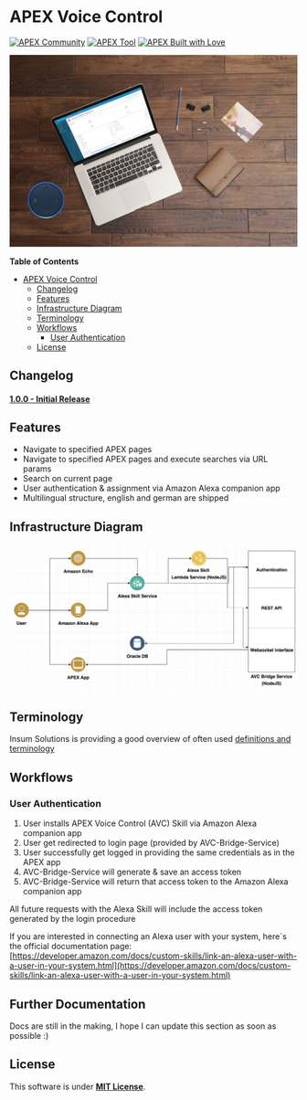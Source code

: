 # APEX Voice Control

[![APEX Community](https://cdn.rawgit.com/Dani3lSun/apex-github-badges/78c5adbe/badges/apex-community-badge.svg)](https://github.com/Dani3lSun/apex-github-badges) [![APEX Tool](https://cdn.rawgit.com/Dani3lSun/apex-github-badges/b7e95341/badges/apex-tool-badge.svg)](<LINK>)
[![APEX Built with Love](https://cdn.rawgit.com/Dani3lSun/apex-github-badges/7919f913/badges/apex-love-badge.svg)](https://github.com/Dani3lSun/apex-github-badges)

![logo](/docs/img/banner-logo.png)

**Table of Contents**

- [APEX Voice Control](#apex-voice-control)
  - [Changelog](#changelog)
  - [Features](#features)
  - [Infrastructure Diagram](#infrastructure-diagram)
  - [Terminology](#terminology)
  - [Workflows](#workflows)
    - [User Authentication](#user-authentication)
  - [License](#license)


## Changelog

#### [1.0.0 - Initial Release](https://github.com/Dani3lSun/apex-voice-control/releases/tag/v1.0.0)


## Features

- Navigate to specified APEX pages
- Navigate to specified APEX pages and execute searches via URL params
- Search on current page
- User authentication & assignment via Amazon Alexa companion app
- Multilingual structure, english and german are shipped


## Infrastructure Diagram
![](/docs/img/infrastructure-diagram.png)


## Terminology

Insum Solutions is providing a good overview of often used [definitions and terminology](https://github.com/insum-labs/alexa#definitions)


## Workflows

### User Authentication

1. User installs APEX Voice Control (AVC) Skill via Amazon Alexa companion app
2. User get redirected to login page (provided by AVC-Bridge-Service)
3. User successfully get logged in providing the same credentials as in the APEX app
4. AVC-Bridge-Service will generate & save an access token
5. AVC-Bridge-Service will return that access token to the Amazon Alexa companion app

All future requests with the Alexa Skill will include the access token generated by the login procedure

If you are interested in connecting an Alexa user with your system, here´s the official documentation page:
[https://developer.amazon.com/docs/custom-skills/link-an-alexa-user-with-a-user-in-your-system.html](https://developer.amazon.com/docs/custom-skills/link-an-alexa-user-with-a-user-in-your-system.html)


## Further Documentation

Docs are still in the making, I hope I can update this section as soon as possible :)


## License

This software is under [**MIT License**](https://github.com/Dani3lSun/apex-voice-control/blob/master/LICENSE).
